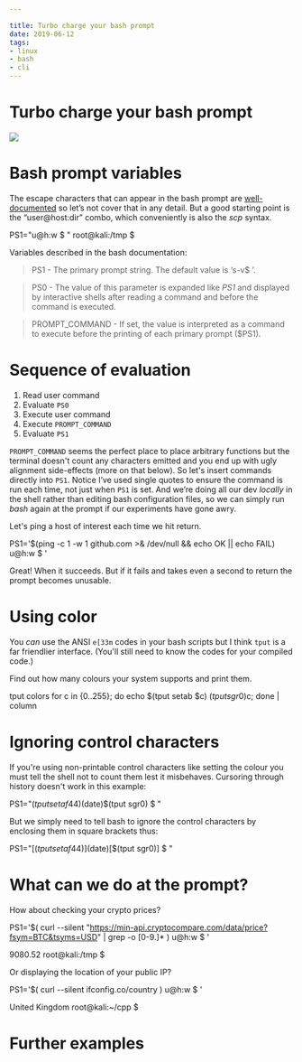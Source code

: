 ```yaml
---

title: Turbo charge your bash prompt
date: 2019-06-12
tags:
- linux
- bash
- cli
---
```


# Turbo charge your bash prompt

![](/img/bash-prompt.png)

# Bash prompt variables
The escape characters that can appear in the bash prompt are
[well-documented](https://www.gnu.org/software/bash/manual/bash.html#Controlling-the-Prompt)
so let’s not cover that in any detail. But a good starting point is the
“user@host:dir” combo, which conveniently is also the _scp_ syntax.

PS1="u@h:w $ "
root@kali:/tmp $

Variables described in the bash documentation:

> PS1 - The primary prompt string. The default value is ‘s-v$ ’.

> PS0 - The value of this parameter is expanded like _PS1_ and displayed by interactive shells after reading a command and before the command is executed.

> PROMPT_COMMAND - If set, the value is interpreted as a command to execute before the printing of each primary prompt ($PS1).

# Sequence of evaluation
1. Read user command
1. Evaluate `PS0`
1. Execute user command
1. Execute `PROMPT_COMMAND`
1. Evaluate `PS1`

`PROMPT_COMMAND` seems the perfect place to place arbitrary functions but the terminal doesn't count any characters emitted and you end up with ugly alignment side-effects (more on that below). So let's insert commands directly into `PS1`. Notice I’ve used single quotes to ensure the command is run each time, not just when `PS1` is set. And we’re doing all our dev _locally_ in the shell rather than editing bash configuration files, so we can simply run _bash_ again at the prompt if our experiments have gone awry.

Let's ping a host of interest each time we hit return.

PS1='$(ping -c 1 -w 1 github.com >& /dev/null && echo OK || echo FAIL) u@h:w $ '

Great! When it succeeds. But if it fails and takes even a second to return the prompt becomes unusable.

# Using color
You _can_ use the ANSI `e[33m` codes in your bash scripts but I think `tput` is a far friendlier interface. (You'll still need to know the codes for your compiled code.)

Find out how many colours your system supports and print them.

tput colors
for c in {0..255}; do echo $(tput setab $c) $(tput sgr0)$c; done | column

# Ignoring control characters
If you're using non-printable control characters like setting the colour you must tell the shell not to count them lest it misbehaves. Cursoring through history doesn't work in this example:

PS1="$(tput setaf 44)$(date)$(tput sgr0) $ "

But we simply need to tell bash to ignore the control characters by enclosing them in square brackets thus:

PS1="[$(tput setaf 44)]$(date)[$(tput sgr0)] $ "

# What can we do at the prompt?
How about checking your crypto prices?

PS1='$(
curl --silent "https://min-api.cryptocompare.com/data/price?fsym=BTC&tsyms=USD" | grep -o [0-9.]*
) u@h:w $ '

9080.52 root@kali:/tmp $

Or displaying the location of your public IP?

PS1='$(
curl --silent ifconfig.co/country
) u@h:w $ '

United Kingdom root@kali:~/cpp $

# Further examples
<script src="https://gist.github.com/deanturpin/2fc1bec5dfc7015e2be2b133713a91c0.js"></script>

